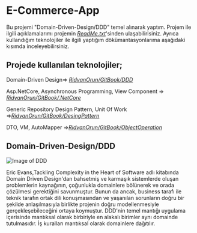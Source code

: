 # E-Commerce-App

Bu projemi "Domain-Driven-Design/DDD" temel alınarak yaptım. Projem ile ilgili açıklamalarımı projemin [*ReadMe.txt*](https://github.com/RidvanOrun/E-Commerce-App/blob/master/ReadMe.txt)'sinden ulaşabilirisiniz. Ayrıca kullandığım teknolojiler ile ilgili yaptığım dökümantasyonlarıma aşağıdaki kısımda inceleyebilirsiniz.

## Projede kullanılan teknolojiler;
Domain-Driven Design=> [*RidvanOrun/GitBook/DDD*](https://ridvanorun.gitbook.io/ddd/) 

Asp.NetCore, Asynchronous Programming, View Component => [*RidvanOrun/GitBook/.NetCore*](https://ridvanorun.gitbook.io/asp-net-core/)

Generic Repository Design Pattern, Unit Of Work =>[*RidvanOrun/GitBook/DesingPattern*](https://ridvanorun.gitbook.io/desing-patterns/)

DTO, VM, AutoMapper =>[*RidvanOrun/GitBook/ObjectOperation*](https://ridvanorun.gitbook.io/object-operation/)



## Domain-Driven-Design/DDD

![Image of DDD](https://gblobscdn.gitbook.com/assets%2F-MRpQvkt_cZoERWOLez2%2F-MSyEepRHHQsQZHVovex%2F-MSyEm2U6nsFqGC4WKc7%2FDDDGithup.png?alt=media&token=5738b2b4-0fc0-430d-8b16-f30cdaa73182)
 
Eric Evans,Tackling Complexity in the Heart of Software adlı kitabında Domain Driven Design'dan bahsetmiş ve karmaşık sistemlerde oluşan problemlerin kaynağının, çoğunlukla domainlere bölünerek ve orada çözülmesi gerektiğini savunmuştur.  Bunun da ancak, business tarafı ile teknik tarafın ortak dili konuşmasından ve yaşanılan sorunların doğru bir şekilde anlaşılmasıyla birlikte projenin doğru modellenmesiyle gerçekleşebileceğini ortaya koymuştur. DDD'nin temel mantığı uygulama içerisinde mantıksal olarak birbiriyle en alakalı birimler aynı domainde tutulmasıdır. İş kuralları mantıksal olarak domainlere dağıtılır.
